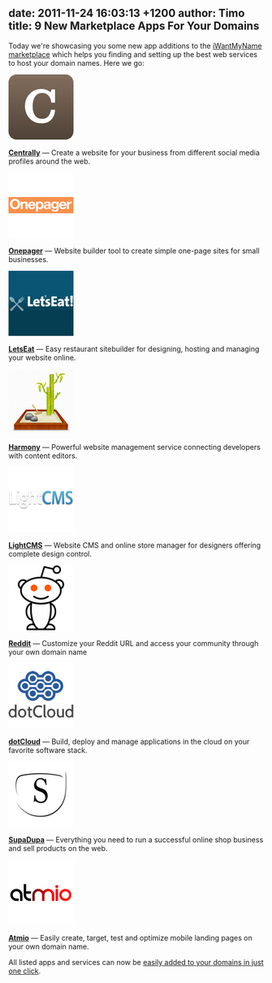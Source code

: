 date: 2011-11-24 16:03:13 +1200
author: Timo
title: 9 New Marketplace Apps For Your Domains
----

Today we're showcasing you some new app additions to the [iWantMyName marketplace](https://iwantmyname.com/services) which helps you finding and setting up the best web services to host your domain names. Here we go:

![Logo Centrally](/media/2011-11-24-logo-website-builder-centrally.png)

[**Centrally**](https://iwantmyname.com/services/website-builder/centrally-custom-domain) &mdash; Create a website for your business from different social media profiles around the web.

![Logo Onepager](/media/2011-11-24-logo-website-builder-onepager.png)

[**Onepager**](https://iwantmyname.com/services/website-builder/onepage-business-websites) &mdash; Website builder tool to create simple one-page sites for small businesses.

![Logo LetsEat](/media/2011-11-24-logo-website-builder-letseat.png)

[**LetsEat**](https://iwantmyname.com/services/website-builder/custom-domain-letseatat) &mdash; Easy restaurant sitebuilder for designing, hosting and managing your website online.

![Logo Harmony](/media/2011-11-24-logo-website-builder-harmony.png)

[**Harmony**](https://iwantmyname.com/services/website-builder/harmony-custom-domain) &mdash; Powerful website management service connecting developers with content editors.

![Logo LightCMS](/media/2011-11-24-logo-website-builder-lightcms.png)

[**LightCMS**](https://iwantmyname.com/services/website-builder/buy-own-domain-lightcms) &mdash; Website CMS and online store manager for designers offering complete design control.

![Logo Reddit](/media/2011-11-24-logo-social-reddit.png)

[**Reddit**](https://iwantmyname.com/services/social-network/buy-reddit-domain) &mdash; Customize your Reddit URL and access your community through your own domain name

![Logo dotCloud](/media/2011-11-24-logo-developer-dotcloud.png)

[**dotCloud**](https://iwantmyname.com/services/developer/dotcloud-custom-domain) &mdash; Build, deploy and manage applications in the cloud on your favorite software stack.

![Logo SupaDupa](/media/2011-11-24-logo-shop-supadupa.png)

[**SupaDupa**](https://iwantmyname.com/services/ecommerce-hosting/supadupa-custom-domain) &mdash; Everything you need to run a successful online shop business and sell products on the web.

![Logo Atmio](/media/2011-11-24-logo-mobile-sitebuilder-atmio.png)

[**Atmio**](https://iwantmyname.com/services/mobile/atmio-sitebuilder) &mdash; Easily create, target, test and optimize mobile landing pages on your own domain name.

All listed apps and services can now be [easily added to your domains in just one click](https://iwantmyname.com/services).
